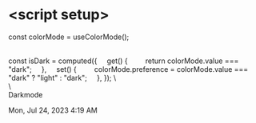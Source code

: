 # \<script setup>

const colorMode = useColorMode();

<br>
const isDark = computed({
    get() {
        return colorMode.value === "dark";
    },
    set() {
        colorMode.preference = colorMode.value === "dark" ? "light" : "dark";
    },
});
\</script>

<br>
\<template>
    \<ClientOnly>
        <UButton
            :icon="
                isDark
                    ? 'i-heroicons-moon-20-solid'
                    : 'i-heroicons-sun-20-solid'
            "
            class="text-gray-500 py-0.5 transition hover:text-gray-600 dark:hover:text-gray-300"
            color="gray"
            variant="link"
            aria-label="Theme"
            @click="isDark = !isDark"
        />

<br>
        \<template #fallback>
            \<div class="w-8 h-8" />
        \</template>
    \</ClientOnly>
\</template>

<br>
Darkmode

Mon, Jul 24, 2023 4:19 AM
